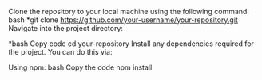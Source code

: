
Clone the repository to your local machine using the following command: bash
*git clone https://github.com/your-username/your-repository.git Navigate into the project directory:

*bash Copy code cd your-repository Install any dependencies required for the project. You can do this via:

Using npm: bash Copy the code npm install
